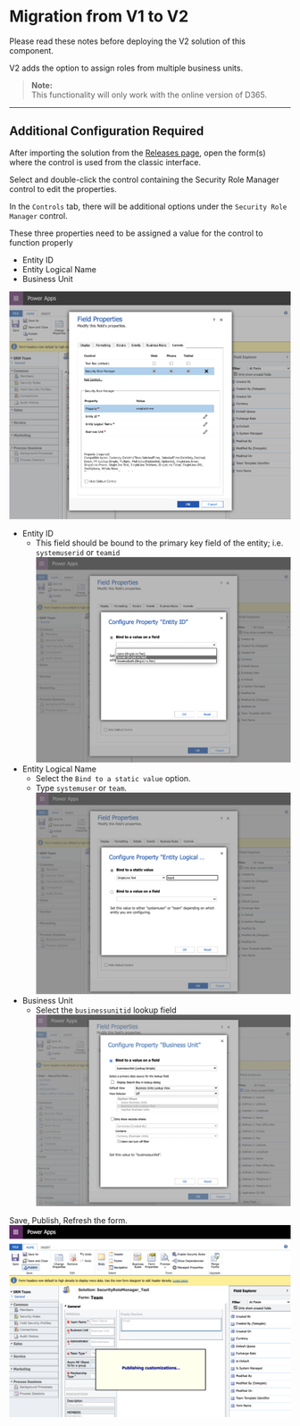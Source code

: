 # Migration from V1 to V2

Please read these notes before deploying the V2 solution of this component.

V2 adds the option to assign roles from multiple business units.

> **Note:** \
> This functionality will only work with the online version of D365.

---

## Additional Configuration Required

After importing the solution from the [Releases page](https://github.com/cathalnoonan/d365-pcf-securityrolemanager), open the form(s) where the control is used from the classic interface.

Select and double-click the control containing the Security Role Manager control to edit the properties.

In the `Controls` tab, there will be additional options under the `Security Role Manager` control.

These three properties need to be assigned a value for the control to function properly

- Entity ID
- Entity Logical Name
- Business Unit

![Configuration properties added to the new version](./res/configuration-properties.png)

- Entity ID
  - This field should be bound to the primary key field of the entity; i.e. `systemuserid` or `teamid`
  ![Entity ID](./res/configuration-properties-entityid.png)
- Entity Logical Name
  - Select the `Bind to a static value` option.
  - Type `systemuser` or `team`.
  ![Entity Logical Name](./res/configuration-properties-entitylogicalname.png)
- Business Unit
  - Select the `businessunitid` lookup field
  ![Business Unit](./res/configuration-properties-businessunit.png)

Save, Publish, Refresh the form.
![Save, Publish, Refresh the form](./res/configuration-save-publish.png)